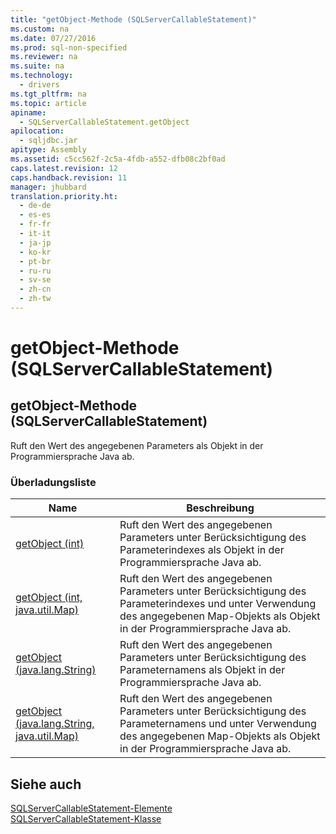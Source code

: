 ```yaml
---
title: "getObject-Methode (SQLServerCallableStatement)"
ms.custom: na
ms.date: 07/27/2016
ms.prod: sql-non-specified
ms.reviewer: na
ms.suite: na
ms.technology: 
  - drivers
ms.tgt_pltfrm: na
ms.topic: article
apiname: 
  - SQLServerCallableStatement.getObject
apilocation: 
  - sqljdbc.jar
apitype: Assembly
ms.assetid: c5cc562f-2c5a-4fdb-a552-dfb08c2bf0ad
caps.latest.revision: 12
caps.handback.revision: 11
manager: jhubbard
translation.priority.ht: 
  - de-de
  - es-es
  - fr-fr
  - it-it
  - ja-jp
  - ko-kr
  - pt-br
  - ru-ru
  - sv-se
  - zh-cn
  - zh-tw
---
```

# getObject-Methode (SQLServerCallableStatement)
    
## getObject\-Methode \(SQLServerCallableStatement\)  
 Ruft den Wert des angegebenen Parameters als Objekt in der Programmiersprache Java ab.  
  
### Überladungsliste  
  
|Name|Beschreibung|  
|----------|------------------|  
|[getObject \(int\)](../content/getObject-Method--int-.md)|Ruft den Wert des angegebenen Parameters unter Berücksichtigung des Parameterindexes als Objekt in der Programmiersprache Java ab.|  
|[getObject \(int, java.util.Map\)](../content/getObject-Method--int--java.util.Map-.md)|Ruft den Wert des angegebenen Parameters unter Berücksichtigung des Parameterindexes und unter Verwendung des angegebenen Map\-Objekts als Objekt in der Programmiersprache Java ab.|  
|[getObject \(java.lang.String\)](../content/getObject-Method--java.lang.String-.md)|Ruft den Wert des angegebenen Parameters unter Berücksichtigung des Parameternamens als Objekt in der Programmiersprache Java ab.|  
|[getObject \(java.lang.String, java.util.Map\)](../content/getObject-Method--java.lang.String--java.util.Map-.md)|Ruft den Wert des angegebenen Parameters unter Berücksichtigung des Parameternamens und unter Verwendung des angegebenen Map\-Objekts als Objekt in der Programmiersprache Java ab.|  
  
## Siehe auch  
 [SQLServerCallableStatement-Elemente](../content/SQLServerCallableStatement-Members.md)   
 [SQLServerCallableStatement-Klasse](../content/SQLServerCallableStatement-Class.md)  
  
  